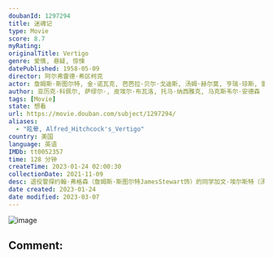 ```yaml
---
doubanId: 1297294
title: 迷魂记
type: Movie
score: 8.7
myRating: 
originalTitle: Vertigo
genre: 爱情, 悬疑, 惊悚
datePublished: 1958-05-09
director: 阿尔弗雷德·希区柯克
actor: 詹姆斯·斯图尔特, 金·诺瓦克, 芭芭拉·贝尔·戈迪斯, 汤姆·赫尔莫, 亨瑞·琼斯, 雷蒙德·贝利, 埃伦·科比, 康斯坦丁肖恩, 李·帕特里克, 丹尼·鲍沙其, 保罗·布亚尔, 贝丝·弗劳尔斯, 弗莱德·格兰姆, 阿尔弗雷德·希区柯克, undefined, undefined, 杰弗里·塞尔, undefined, undefined, undefined, undefined, undefined, undefined, undefined, undefined, undefined, undefined, undefined, undefined, undefined, undefined, undefined, undefined, undefined
author: 亚历克·科佩尔, 萨缪尔·, 皮埃尔·布瓦洛, 托马·纳西雅克, 马克斯韦尔·安德森
tags: [Movie]
state: 想看
url: https://movie.douban.com/subject/1297294/
aliases:
  - "眩晕, Alfred_Hitchcock's_Vertigo"
country: 美国
language: 英语
IMDb: tt0052357
time: 128 分钟
createTime: 2023-01-24 02:00:30
collectionDate: 2021-11-09
desc: 退役警探约翰·弗格森（詹姆斯·斯图尔特JamesStewart饰）的同学加文·埃尔斯特（汤姆·赫尔莫TomHelmore饰）是造船商。他请求约翰跟踪自己的妻子，并称妻子经常被鬼魂附身。随后...
date created: 2023-01-24
date modified: 2023-03-07
---
```


![image](p1275162115.jpg)

Comment:
---
